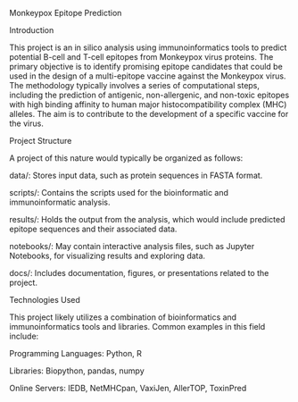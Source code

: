 Monkeypox Epitope Prediction

Introduction

This project is an in silico analysis using immunoinformatics tools to predict potential B-cell and T-cell epitopes from Monkeypox virus proteins. The primary objective is to identify promising epitope candidates that could be used in the design of a multi-epitope vaccine against the Monkeypox virus. The methodology typically involves a series of computational steps, including the prediction of antigenic, non-allergenic, and non-toxic epitopes with high binding affinity to human major histocompatibility complex (MHC) alleles. The aim is to contribute to the development of a specific vaccine for the virus.

Project Structure

A project of this nature would typically be organized as follows:

data/: Stores input data, such as protein sequences in FASTA format.

scripts/: Contains the scripts used for the bioinformatic and immunoinformatic analysis.

results/: Holds the output from the analysis, which would include predicted epitope sequences and their associated data.

notebooks/: May contain interactive analysis files, such as Jupyter Notebooks, for visualizing results and exploring data.

docs/: Includes documentation, figures, or presentations related to the project.

Technologies Used

This project likely utilizes a combination of bioinformatics and immunoinformatics tools and libraries. Common examples in this field include:

Programming Languages: Python, R

Libraries: Biopython, pandas, numpy

Online Servers: IEDB, NetMHCpan, VaxiJen, AllerTOP, ToxinPred
